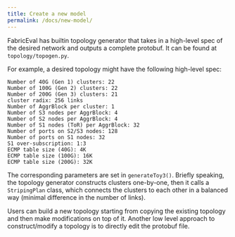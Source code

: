 ```yaml
---
title: Create a new model
permalink: /docs/new-model/
---
```


FabricEval has builtin topology generator that takes in a high-level spec of the
desired network and outputs a complete protobuf. It can be found at `topology/topogen.py`.

For example, a desired topology might have the following high-level spec:

```
Number of 40G (Gen 1) clusters: 22
Number of 100G (Gen 2) clusters: 22
Number of 200G (Gen 3) clusters: 21
cluster radix: 256 links
Number of AggrBlock per cluster: 1
Number of S3 nodes per AggrBlock: 4
Number of S2 nodes per AggrBlock: 4
Number of S1 nodes (ToR) per AggrBlock: 32
Number of ports on S2/S3 nodes: 128
Number of ports on S1 nodes: 32
S1 over-subscription: 1:3
ECMP table size (40G): 4K
ECMP table size (100G): 16K
ECMP table size (200G): 32K
```

The corresponding parameters are set in `generateToy3()`. Briefly speaking, the
topology generator constructs clusters one-by-one, then it calls a `StripingPlan`
class, which connects the clusters to each other in a balanced way (minimal difference
in the number of links).

Users can build a new topology starting from copying the existing topology and
then make modifications on top of it. Another low level approach to construct/modify
a topology is to directly edit the protobuf file.
